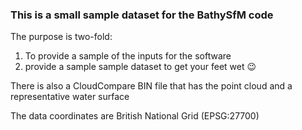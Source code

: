 ### This is a small sample dataset for the BathySfM code

The purpose is two-fold:
1) To provide a sample of the inputs for the software
2) provide a sample sample dataset to get your feet wet 😉

There is also a CloudCompare BIN file that has the point cloud and a representative water surface

The data coordinates are British National Grid (EPSG:27700)
